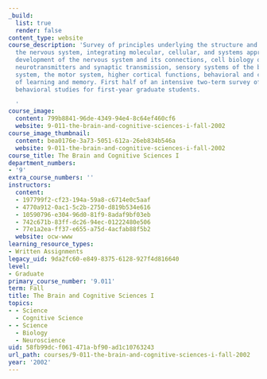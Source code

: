 ```yaml
---
_build:
  list: true
  render: false
content_type: website
course_description: 'Survey of principles underlying the structure and function of
  the nervous system, integrating molecular, cellular, and systems approaches. Topics:
  development of the nervous system and its connections, cell biology or neurons,
  neurotransmitters and synaptic transmission, sensory systems of the brain, the neuro-endocrine
  system, the motor system, higher cortical functions, behavioral and cellular analyses
  of learning and memory. First half of an intensive two-term survey of brain and
  behavioral studies for first-year graduate students.

  '
course_image:
  content: 799b8841-96de-4349-94e4-8c64ef460cf6
  website: 9-011-the-brain-and-cognitive-sciences-i-fall-2002
course_image_thumbnail:
  content: bea0176e-3a73-5051-612a-26eb834b546a
  website: 9-011-the-brain-and-cognitive-sciences-i-fall-2002
course_title: The Brain and Cognitive Sciences I
department_numbers:
- '9'
extra_course_numbers: ''
instructors:
  content:
  - 197799f2-cf23-194a-59a8-c6714e0c5aaf
  - 4770a912-0ac1-5c2b-2750-d819b534e616
  - 10590796-e304-96d0-81f9-8adaf9bf03eb
  - 742c671b-83ff-dc26-94ec-01222480e506
  - 77e1a2ea-ff37-e655-a75d-4acfab88f5b2
  website: ocw-www
learning_resource_types:
- Written Assignments
legacy_uid: 9da2fc60-e849-8375-6128-927f4d816640
level:
- Graduate
primary_course_number: '9.011'
term: Fall
title: The Brain and Cognitive Sciences I
topics:
- - Science
  - Cognitive Science
- - Science
  - Biology
  - Neuroscience
uid: 58fb99dc-f061-471a-bf90-ad1c10763243
url_path: courses/9-011-the-brain-and-cognitive-sciences-i-fall-2002
year: '2002'
---
```

